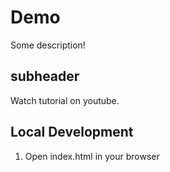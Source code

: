 # Demo

Some description!

## subheader

Watch tutorial on youtube.

## Local Development
1. Open index.html in your browser